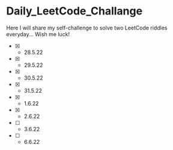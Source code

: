 # Daily_LeetCode_Challange
Here I will share my self-challenge to solve two LeetCode riddles everyday...
Wish me luck!

- [x] - 28.5.22
- [x] - 29.5.22
- [x] - 30.5.22
- [x] - 31.5.22
- [x] - 1.6.22
- [x] - 2.6.22
- [ ] - 3.6.22
- [ ] - 6.6.22

<!-- This is commented out. [![Ashutosh's github activity graph](https://activity-graph.herokuapp.com/graph?username=ElhaiAgassi&theme=github)](https://github.com/ashutosh00710/github-readme-activity-graph) -->

